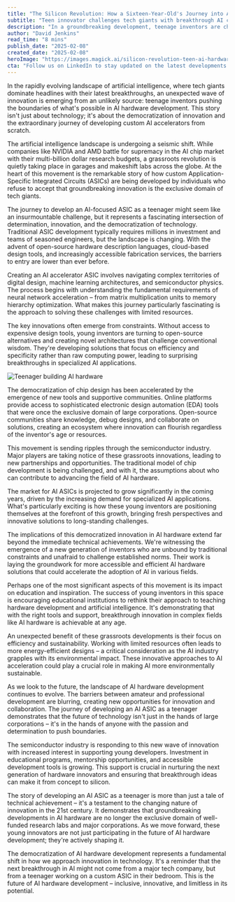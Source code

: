 ```yaml
---
title: "The Silicon Revolution: How a Sixteen-Year-Old's Journey into AI Hardware is Reshaping the Future of Machine Learning"
subtitle: "Teen innovator challenges tech giants with breakthrough AI chip design"
description: "In a groundbreaking development, teenage inventors are challenging tech giants in AI hardware innovation. Through custom ASIC development and open-source tools, these young pioneers are democratizing chip design and reshaping the future of machine learning technology. Their success demonstrates that breakthrough innovation in AI hardware is no longer limited to major corporations."
author: "David Jenkins"
read_time: "8 mins"
publish_date: "2025-02-08"
created_date: "2025-02-08"
heroImage: "https://images.magick.ai/silicon-revolution-teen-ai-hardware.jpg"
cta: "Follow us on LinkedIn to stay updated on the latest developments in AI hardware innovation and discover how the next generation of inventors is reshaping the technology landscape."
---
```


In the rapidly evolving landscape of artificial intelligence, where tech giants dominate headlines with their latest breakthroughs, an unexpected wave of innovation is emerging from an unlikely source: teenage inventors pushing the boundaries of what's possible in AI hardware development. This story isn't just about technology; it's about the democratization of innovation and the extraordinary journey of developing custom AI accelerators from scratch.

The artificial intelligence landscape is undergoing a seismic shift. While companies like NVIDIA and AMD battle for supremacy in the AI chip market with their multi-billion dollar research budgets, a grassroots revolution is quietly taking place in garages and makeshift labs across the globe. At the heart of this movement is the remarkable story of how custom Application-Specific Integrated Circuits (ASICs) are being developed by individuals who refuse to accept that groundbreaking innovation is the exclusive domain of tech giants.

The journey to develop an AI-focused ASIC as a teenager might seem like an insurmountable challenge, but it represents a fascinating intersection of determination, innovation, and the democratization of technology. Traditional ASIC development typically requires millions in investment and teams of seasoned engineers, but the landscape is changing. With the advent of open-source hardware description languages, cloud-based design tools, and increasingly accessible fabrication services, the barriers to entry are lower than ever before.

Creating an AI accelerator ASIC involves navigating complex territories of digital design, machine learning architectures, and semiconductor physics. The process begins with understanding the fundamental requirements of neural network acceleration – from matrix multiplication units to memory hierarchy optimization. What makes this journey particularly fascinating is the approach to solving these challenges with limited resources.

The key innovations often emerge from constraints. Without access to expensive design tools, young inventors are turning to open-source alternatives and creating novel architectures that challenge conventional wisdom. They're developing solutions that focus on efficiency and specificity rather than raw computing power, leading to surprising breakthroughs in specialized AI applications.

![Teenager building AI hardware](https://i.magick.ai/PIXE/1739073291941_magick_img.webp)

The democratization of chip design has been accelerated by the emergence of new tools and supportive communities. Online platforms provide access to sophisticated electronic design automation (EDA) tools that were once the exclusive domain of large corporations. Open-source communities share knowledge, debug designs, and collaborate on solutions, creating an ecosystem where innovation can flourish regardless of the inventor's age or resources.

This movement is sending ripples through the semiconductor industry. Major players are taking notice of these grassroots innovations, leading to new partnerships and opportunities. The traditional model of chip development is being challenged, and with it, the assumptions about who can contribute to advancing the field of AI hardware.

The market for AI ASICs is projected to grow significantly in the coming years, driven by the increasing demand for specialized AI applications. What's particularly exciting is how these young inventors are positioning themselves at the forefront of this growth, bringing fresh perspectives and innovative solutions to long-standing challenges.

The implications of this democratized innovation in AI hardware extend far beyond the immediate technical achievements. We're witnessing the emergence of a new generation of inventors who are unbound by traditional constraints and unafraid to challenge established norms. Their work is laying the groundwork for more accessible and efficient AI hardware solutions that could accelerate the adoption of AI in various fields.

Perhaps one of the most significant aspects of this movement is its impact on education and inspiration. The success of young inventors in this space is encouraging educational institutions to rethink their approach to teaching hardware development and artificial intelligence. It's demonstrating that with the right tools and support, breakthrough innovation in complex fields like AI hardware is achievable at any age.

An unexpected benefit of these grassroots developments is their focus on efficiency and sustainability. Working with limited resources often leads to more energy-efficient designs – a critical consideration as the AI industry grapples with its environmental impact. These innovative approaches to AI acceleration could play a crucial role in making AI more environmentally sustainable.

As we look to the future, the landscape of AI hardware development continues to evolve. The barriers between amateur and professional development are blurring, creating new opportunities for innovation and collaboration. The journey of developing an AI ASIC as a teenager demonstrates that the future of technology isn't just in the hands of large corporations – it's in the hands of anyone with the passion and determination to push boundaries.

The semiconductor industry is responding to this new wave of innovation with increased interest in supporting young developers. Investment in educational programs, mentorship opportunities, and accessible development tools is growing. This support is crucial in nurturing the next generation of hardware innovators and ensuring that breakthrough ideas can make it from concept to silicon.

The story of developing an AI ASIC as a teenager is more than just a tale of technical achievement – it's a testament to the changing nature of innovation in the 21st century. It demonstrates that groundbreaking developments in AI hardware are no longer the exclusive domain of well-funded research labs and major corporations. As we move forward, these young innovators are not just participating in the future of AI hardware development; they're actively shaping it.

The democratization of AI hardware development represents a fundamental shift in how we approach innovation in technology. It's a reminder that the next breakthrough in AI might not come from a major tech company, but from a teenager working on a custom ASIC in their bedroom. This is the future of AI hardware development – inclusive, innovative, and limitless in its potential.